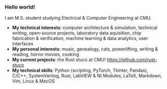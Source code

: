 ### Hello world!

I am M.S. student studying Electrical & Computer Engineering at CMU.
- **My technical interests**: computer architecture & simulation, technical writing, open-source projects, laboratory data aquisition, chip fabrication & verification, machine learning & data analytics, user interfaces
- **My personal interests**: music, genealogy, cats, powerlifting, writing & reading, horror movies, cooking
- **My current projects**: the Rust stuco at CMU! https://github.com/rust-stuco
- **My technical skills**: Python (scripting, PyTorch, Tkinter, Pandas), C/C++, SystemVerilog, Rust, LabVIEW & NI Modules, LaTeX, Markdown, Vim, Linux & MacOS
